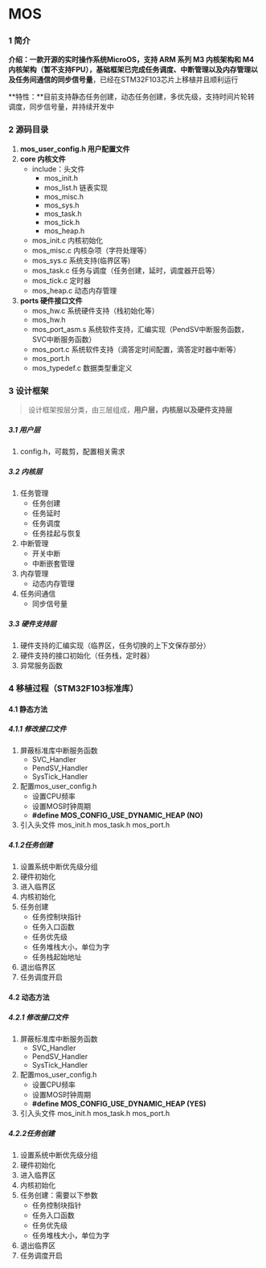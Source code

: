 # MOS

### 1 简介

**介绍：**一款开源的实时操作系统MicroOS，支持 ARM 系列 M3 内核架构和 M4 内核架构（暂不支持FPU），基础框架已完成**任务调度、中断管理以及内存管理以及任务间通信的同步信号量**，已经在STM32F103芯片上移植并且顺利运行

**特性：**目前支持静态任务创建，动态任务创建，多优先级，支持时间片轮转调度，同步信号量，并持续开发中

### 2 源码目录

1. **mos_user_config.h  用户配置文件**
2. **core 内核文件**
   - include：头文件
     - mos_init.h
     - mos_list.h 链表实现
     - mos_misc.h
     - mos_sys.h
     - mos_task.h
     - mos_tick.h
     - mos_heap.h
   - mos_init.c       内核初始化
   - mos_misc.c    内核杂项（字符处理等）
   - mos_sys.c       系统支持(临界区等)
   - mos_task.c     任务与调度（任务创建，延时，调度器开启等）
   - mos_tick.c      定时器
   - mos_heap.c   动态内存管理
3. **ports  硬件接口文件**
   - mos_hw.c 	系统硬件支持（栈初始化等）
   - mos_hw.h 
   - mos_port_asm.s 系统软件支持，汇编实现（PendSV中断服务函数，SVC中断服务函数）
   - mos_port.c  系统软件支持（滴答定时间配置，滴答定时器中断等）
   - mos_port.h
   - mos_typedef.c  数据类型重定义

### 3 设计框架

> 设计框架按层分类，由三层组成，**用户层，内核层以及硬件支持层**

##### 3.1 用户层

1. config.h，可裁剪，配置相关需求

##### 3.2 内核层

1. 任务管理
   - 任务创建
   - 任务延时
   - 任务调度
   - 任务挂起与恢复
2. 中断管理
   - 开关中断
   - 中断嵌套管理
3. 内存管理
   - 动态内存管理
4. 任务间通信
   - 同步信号量

##### 3.3 硬件支持层

1. 硬件支持的汇编实现（临界区，任务切换的上下文保存部分）
2. 硬件支持的接口初始化（任务栈，定时器）
3. 异常服务函数

### 4 移植过程（STM32F103标准库）

#### 4.1 静态方法

##### 4.1.1 修改接口文件

1. 屏蔽标准库中断服务函数
   - SVC_Handler
   - PendSV_Handler
   - SysTick_Handler
2. 配置mos_user_config.h 
   - 设置CPU频率
   - 设置MOS时钟周期
   - **#define MOS_CONFIG_USE_DYNAMIC_HEAP		    (NO)**
3. 引入头文件 mos_init.h mos_task.h mos_port.h

##### 4.1.2任务创建

1. 设置系统中断优先级分组
2. 硬件初始化
3. 进入临界区
4. 内核初始化
5. 任务创建
   - 任务控制块指针
   - 任务入口函数
   - 任务优先级
   - 任务堆栈大小，单位为字
   - 任务栈起始地址
6. 退出临界区
7. 任务调度开启

#### 4.2 动态方法

##### 4.2.1 修改接口文件

1. 屏蔽标准库中断服务函数
   - SVC_Handler
   - PendSV_Handler
   - SysTick_Handler
2. 配置mos_user_config.h 
   - 设置CPU频率
   - 设置MOS时钟周期
   - **#define MOS_CONFIG_USE_DYNAMIC_HEAP		    (YES)**
3. 引入头文件 mos_init.h mos_task.h mos_port.h

##### 4.2.2任务创建

1. 设置系统中断优先级分组
2. 硬件初始化
3. 进入临界区
4. 内核初始化
5. 任务创建：需要以下参数
   - 任务控制块指针
   - 任务入口函数
   - 任务优先级
   - 任务堆栈大小，单位为字
6. 退出临界区
7. 任务调度开启



